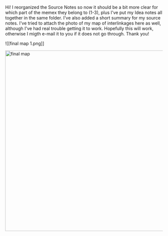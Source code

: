 Hi! I reorganized the Source Notes so now it should be a bit more clear for which part of the memex they belong to (1-3), plus I've put my Idea notes all together in the same folder. I've also added a short summary for my source notes. I've tried to attach the photo of my map of interlinkages here as well, although I've had real trouble getting it to work. Hopefully this will work, otherwise I migth e-mail it to you if it does not go through. Thank you!

![[final map 1.png]]


<img width="578" alt="final map" src="https://user-images.githubusercontent.com/122397212/231548858-bc82ab8a-9305-41ff-9c56-021f7f5c0a13.png">
